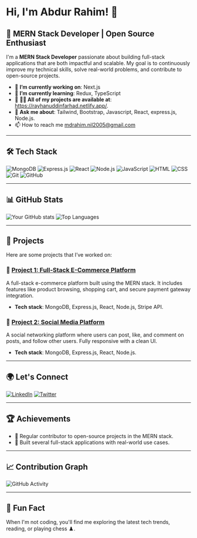 # Hi, I'm Abdur Rahim! 👋

## 🚀 MERN Stack Developer | Open Source Enthusiast

I'm a **MERN Stack Developer** passionate about building full-stack applications that are both impactful and scalable. My goal is to continuously improve my technical skills, solve real-world problems, and contribute to open-source projects.

- 🔭 **I’m currently working on**: Next.js
- 🌱 **I’m currently learning**: Redux, TypeScript
- 👯 **👨‍💻 All of my projects are available at**: https://rayhanuddinfarhad.netlify.app/.
- 💬 **Ask me about**: Tailwind, Bootstrap, Javascript, React, express.js, Node.js.
- 📫 How to reach me mdrahim.nil2005@gmail.com

---

## 🛠️ Tech Stack

![MongoDB](https://img.shields.io/badge/-MongoDB-47A248?style=flat-square&logo=mongodb&logoColor=white)
![Express.js](https://img.shields.io/badge/-Express.js-000000?style=flat-square&logo=express&logoColor=white)
![React](https://img.shields.io/badge/-React-61DAFB?style=flat-square&logo=react&logoColor=white)
![Node.js](https://img.shields.io/badge/-Node.js-339933?style=flat-square&logo=node.js&logoColor=white)
![JavaScript](https://img.shields.io/badge/-JavaScript-F7DF1E?style=flat-square&logo=javascript&logoColor=black)
![HTML](https://img.shields.io/badge/-HTML-E34F26?style=flat-square&logo=html5&logoColor=white)
![CSS](https://img.shields.io/badge/-CSS-1572B6?style=flat-square&logo=css3&logoColor=white)
![Git](https://img.shields.io/badge/-Git-F05032?style=flat-square&logo=git&logoColor=white)
![GitHub](https://img.shields.io/badge/-GitHub-181717?style=flat-square&logo=github&logoColor=white)

---

## 📊 GitHub Stats

![Your GitHub stats](https://github-readme-stats.vercel.app/api?username=your-username&show_icons=true&theme=radical)
![Top Languages](https://github-readme-stats.vercel.app/api/top-langs/?username=your-username&layout=compact&theme=radical)

---

## 📂 Projects

Here are some projects that I’ve worked on:

### 🌟 [Project 1: Full-Stack E-Commerce Platform](https://github.com/your-username/project-1)
A full-stack e-commerce platform built using the MERN stack. It includes features like product browsing, shopping cart, and secure payment gateway integration.
- **Tech stack**: MongoDB, Express.js, React, Node.js, Stripe API.

### 🌟 [Project 2: Social Media Platform](https://github.com/your-username/project-2)
A social networking platform where users can post, like, and comment on posts, and follow other users. Fully responsive with a clean UI.
- **Tech stack**: MongoDB, Express.js, React, Node.js.

---

## 🌍 Let's Connect

[![LinkedIn](https://img.shields.io/badge/LinkedIn-blue?style=flat-square&logo=linkedin)](https://www.linkedin.com/in/your-profile)
[![Twitter](https://img.shields.io/badge/Twitter-blue?style=flat-square&logo=twitter)](https://twitter.com/your-twitter)

---

## 🏆 Achievements

- 🌟 Regular contributor to open-source projects in the MERN stack.
- 🌟 Built several full-stack applications with real-world use cases.

---

## 📈 Contribution Graph

![GitHub Activity](https://github-readme-activity-graph.cyclic.app/graph?username=your-username&theme=react-dark&bg_color=20232a&hide_border=true)

---

## 💬 Fun Fact
When I'm not coding, you'll find me exploring the latest tech trends, reading, or playing chess ♟️.
